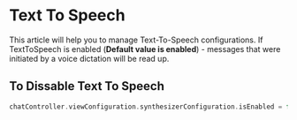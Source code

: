 # Text To Speech

This article will help you to manage Text-To-Speech configurations.
If TextToSpeech is enabled (**Default value is enabled**) - messages that were initiated by a voice dictation will be read up.

## To Dissable Text To Speech
 
```swift
chatController.viewConfiguration.synthesizerConfiguration.isEnabled = false;
```